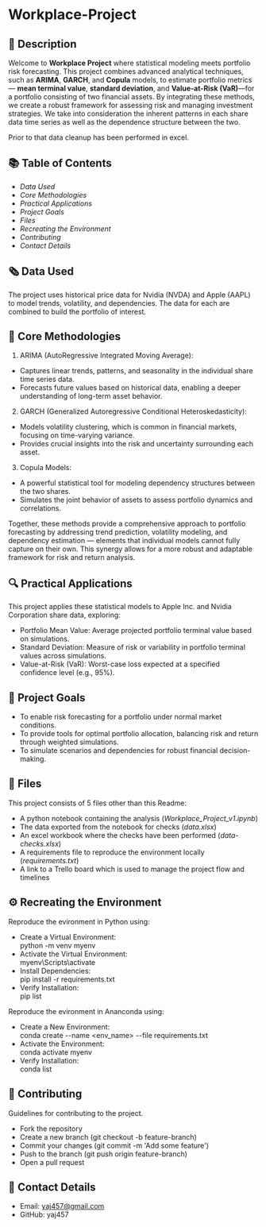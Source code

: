 #  Workplace-Project

## 🐍 Description
Welcome to **Workplace Project** where statistical modeling meets portfolio risk forecasting. This project combines advanced analytical techniques, such as **ARIMA**, **GARCH**, and **Copula** models, to estimate portfolio metrics— **mean terminal value**, **standard deviation**, and **Value-at-Risk (VaR)**—for a portfolio consisting of two financial assets. By integrating these methods, we create a robust framework for assessing risk and managing investment strategies.
We take into consideration the inherent patterns in each share data time series as well as the dependence structure between the two. 

Prior to that data cleanup has been performed in excel.

## 📚 Table of Contents
- _Data Used_
- _Core Methodologies_
- _Practical Applications_
- _Project Goals_
- _Files_  
- _Recreating the Environment_
- _Contributing_
- _Contact Details_

## 🗞️ Data Used
The project uses historical price data for Nvidia (NVDA) and Apple (AAPL) to model trends, volatility, and dependencies. The data for each are combined to build the portfolio of interest.

## 🧠 Core Methodologies
1. ARIMA (AutoRegressive Integrated Moving Average):
- Captures linear trends, patterns, and seasonality in the individual share time series data.
- Forecasts future values based on historical data, enabling a deeper understanding of long-term asset behavior.

2. GARCH (Generalized Autoregressive Conditional Heteroskedasticity):
- Models volatility clustering, which is common in financial markets, focusing on time-varying variance.
- Provides crucial insights into the risk and uncertainty surrounding each asset.

3. Copula Models:
- A powerful statistical tool for modeling dependency structures between the two shares.
- Simulates the joint behavior of assets to assess portfolio dynamics and correlations.

Together, these methods provide a comprehensive approach to portfolio forecasting by addressing trend prediction, volatility modeling, and dependency estimation — elements that individual models cannot fully capture on their own. This synergy allows for a more robust and adaptable framework for risk and return analysis.

## 🔍 Practical Applications
This project applies these statistical models to Apple Inc. and Nvidia Corporation share data, exploring:
- Portfolio Mean Value: Average projected portfolio terminal value based on simulations.
- Standard Deviation: Measure of risk or variability in portfolio terminal values across simulations.
- Value-at-Risk (VaR): Worst-case loss expected at a specified confidence level (e.g., 95%).

## 🚀 Project Goals
- To enable risk forecasting for a portfolio under normal market conditions.
- To provide tools for optimal portfolio allocation, balancing risk and return through weighted simulations.
- To simulate scenarios and dependencies for robust financial decision-making.
  

## 📜 Files
This project consists of 5 files other than this Readme:  
- A python  notebook containing the analysis (_Workplace_Project_v1.ipynb_)
- The data exported from the notebook for checks (_data.xlsx_)
- An excel workbook where the checks have been performed (_data-checks.xlsx_)
- A requirements file to reproduce the environment locally (_requirements.txt_)
- A link to a Trello board which is used to manage the project flow and timelines

## ⚙️ Recreating the Environment
Reproduce the evironment in Python using:  
- Create a Virtual Environment:  
python -m venv myenv  
- Activate the Virtual Environment:  
myenv\Scripts\activate  
- Install Dependencies:  
pip install -r requirements.txt  
- Verify Installation:   
pip list  

Reproduce the evironment in Ananconda using:
- Create a New Environment:  
  conda create --name <env_name> --file requirements.txt  
- Activate the Environment:  
  conda activate myenv  
- Verify Installation:  
  conda list

## 🤝 Contributing
Guidelines for contributing to the project.
- Fork the repository
- Create a new branch (git checkout -b feature-branch)
- Commit your changes (git commit -m 'Add some feature')
- Push to the branch (git push origin feature-branch)
- Open a pull request


## 🔗 Contact Details
- Email: yaj457@gmail.com
- GitHub: yaj457

